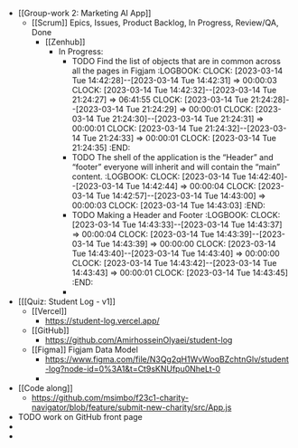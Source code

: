 - [[Group-work 2: Marketing AI App]]
	- [[Scrum]] Epics, Issues, Product Backlog, In Progress, Review/QA, Done
		- [[Zenhub]]
			- In Progress:
				- TODO Find the list of objects that are in common across all the pages in Figjam
				  :LOGBOOK:
				  CLOCK: [2023-03-14 Tue 14:42:28]--[2023-03-14 Tue 14:42:31] =>  00:00:03
				  CLOCK: [2023-03-14 Tue 14:42:32]--[2023-03-14 Tue 21:24:27] =>  06:41:55
				  CLOCK: [2023-03-14 Tue 21:24:28]--[2023-03-14 Tue 21:24:29] =>  00:00:01
				  CLOCK: [2023-03-14 Tue 21:24:30]--[2023-03-14 Tue 21:24:31] =>  00:00:01
				  CLOCK: [2023-03-14 Tue 21:24:32]--[2023-03-14 Tue 21:24:33] =>  00:00:01
				  CLOCK: [2023-03-14 Tue 21:24:35]
				  :END:
				- TODO The shell of the application is the “Header” and “footer” everyone will inherit and will contain the “main” content.
				  :LOGBOOK:
				  CLOCK: [2023-03-14 Tue 14:42:40]--[2023-03-14 Tue 14:42:44] =>  00:00:04
				  CLOCK: [2023-03-14 Tue 14:42:57]--[2023-03-14 Tue 14:43:00] =>  00:00:03
				  CLOCK: [2023-03-14 Tue 14:43:03]
				  :END:
				- TODO Making a Header and Footer
				  :LOGBOOK:
				  CLOCK: [2023-03-14 Tue 14:43:33]--[2023-03-14 Tue 14:43:37] =>  00:00:04
				  CLOCK: [2023-03-14 Tue 14:43:39]--[2023-03-14 Tue 14:43:39] =>  00:00:00
				  CLOCK: [2023-03-14 Tue 14:43:40]--[2023-03-14 Tue 14:43:40] =>  00:00:00
				  CLOCK: [2023-03-14 Tue 14:43:42]--[2023-03-14 Tue 14:43:43] =>  00:00:01
				  CLOCK: [2023-03-14 Tue 14:43:45]
				  :END:
				-
- [[[Quiz: Student Log - v1]]
	- [[Vercel]]
		- https://student-log.vercel.app/
	- [[GitHub]]
		- https://github.com/AmirhosseinOlyaei/student-log
	- [[Figma]] Figjam Data Model
		- https://www.figma.com/file/N3Qg2qH1WvWoqBZchtnGlv/student-log?node-id=0%3A1&t=Ct9sKNUfpu0NheLt-0
		-
- [[Code along]]
	- https://github.com/msimbo/f23c1-charity-navigator/blob/feature/submit-new-charity/src/App.js
- TODO work on GitHub front page
-
-